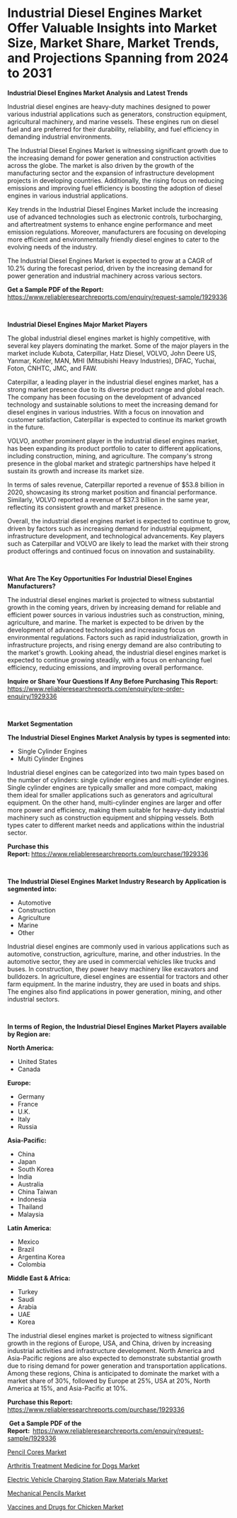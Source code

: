 <p><h1>Industrial Diesel Engines Market Offer Valuable Insights into Market Size, Market Share, Market Trends, and Projections Spanning from 2024 to 2031</h1></p><p><strong>Industrial Diesel Engines Market Analysis and Latest Trends</strong></p>
<p><p>Industrial diesel engines are heavy-duty machines designed to power various industrial applications such as generators, construction equipment, agricultural machinery, and marine vessels. These engines run on diesel fuel and are preferred for their durability, reliability, and fuel efficiency in demanding industrial environments.</p><p>The Industrial Diesel Engines Market is witnessing significant growth due to the increasing demand for power generation and construction activities across the globe. The market is also driven by the growth of the manufacturing sector and the expansion of infrastructure development projects in developing countries. Additionally, the rising focus on reducing emissions and improving fuel efficiency is boosting the adoption of diesel engines in various industrial applications.</p><p>Key trends in the Industrial Diesel Engines Market include the increasing use of advanced technologies such as electronic controls, turbocharging, and aftertreatment systems to enhance engine performance and meet emission regulations. Moreover, manufacturers are focusing on developing more efficient and environmentally friendly diesel engines to cater to the evolving needs of the industry.</p><p>The Industrial Diesel Engines Market is expected to grow at a CAGR of 10.2% during the forecast period, driven by the increasing demand for power generation and industrial machinery across various sectors.</p></p>
<p><strong>Get a Sample PDF of the Report:&nbsp;</strong> <a href="https://www.reliableresearchreports.com/enquiry/request-sample/1929336">https://www.reliableresearchreports.com/enquiry/request-sample/1929336</a></p>
<p>&nbsp;</p>
<p><strong>Industrial Diesel Engines Major Market Players</strong></p>
<p><p>The global industrial diesel engines market is highly competitive, with several key players dominating the market. Some of the major players in the market include Kubota, Caterpillar, Hatz Diesel, VOLVO, John Deere US, Yanmar, Kohler, MAN, MHI (Mitsubishi Heavy Industries), DFAC, Yuchai, Foton, CNHTC, JMC, and FAW.</p><p>Caterpillar, a leading player in the industrial diesel engines market, has a strong market presence due to its diverse product range and global reach. The company has been focusing on the development of advanced technology and sustainable solutions to meet the increasing demand for diesel engines in various industries. With a focus on innovation and customer satisfaction, Caterpillar is expected to continue its market growth in the future.</p><p>VOLVO, another prominent player in the industrial diesel engines market, has been expanding its product portfolio to cater to different applications, including construction, mining, and agriculture. The company's strong presence in the global market and strategic partnerships have helped it sustain its growth and increase its market size.</p><p>In terms of sales revenue, Caterpillar reported a revenue of $53.8 billion in 2020, showcasing its strong market position and financial performance. Similarly, VOLVO reported a revenue of $37.3 billion in the same year, reflecting its consistent growth and market presence.</p><p>Overall, the industrial diesel engines market is expected to continue to grow, driven by factors such as increasing demand for industrial equipment, infrastructure development, and technological advancements. Key players such as Caterpillar and VOLVO are likely to lead the market with their strong product offerings and continued focus on innovation and sustainability.</p></p>
<p>&nbsp;</p>
<p><strong>What Are The Key Opportunities For Industrial Diesel Engines Manufacturers?</strong></p>
<p><p>The industrial diesel engines market is projected to witness substantial growth in the coming years, driven by increasing demand for reliable and efficient power sources in various industries such as construction, mining, agriculture, and marine. The market is expected to be driven by the development of advanced technologies and increasing focus on environmental regulations. Factors such as rapid industrialization, growth in infrastructure projects, and rising energy demand are also contributing to the market's growth. Looking ahead, the industrial diesel engines market is expected to continue growing steadily, with a focus on enhancing fuel efficiency, reducing emissions, and improving overall performance.</p></p>
<p><strong>Inquire or Share Your Questions If Any Before Purchasing This Report:</strong> <a href="https://www.reliableresearchreports.com/enquiry/pre-order-enquiry/1929336">https://www.reliableresearchreports.com/enquiry/pre-order-enquiry/1929336</a></p>
<p>&nbsp;</p>
<p><strong>Market Segmentation</strong></p>
<p><strong>The Industrial Diesel Engines Market Analysis by types is segmented into:</strong></p>
<p><ul><li>Single Cylinder Engines</li><li>Multi Cylinder Engines</li></ul></p>
<p><p>Industrial diesel engines can be categorized into two main types based on the number of cylinders: single cylinder engines and multi-cylinder engines. Single cylinder engines are typically smaller and more compact, making them ideal for smaller applications such as generators and agricultural equipment. On the other hand, multi-cylinder engines are larger and offer more power and efficiency, making them suitable for heavy-duty industrial machinery such as construction equipment and shipping vessels. Both types cater to different market needs and applications within the industrial sector.</p></p>
<p><strong>Purchase this Report:&nbsp;</strong><a href="https://www.reliableresearchreports.com/purchase/1929336">https://www.reliableresearchreports.com/purchase/1929336</a></p>
<p>&nbsp;</p>
<p><strong>The Industrial Diesel Engines Market Industry Research by Application is segmented into:</strong></p>
<p><ul><li>Automotive</li><li>Construction</li><li>Agriculture</li><li>Marine</li><li>Other</li></ul></p>
<p><p>Industrial diesel engines are commonly used in various applications such as automotive, construction, agriculture, marine, and other industries. In the automotive sector, they are used in commercial vehicles like trucks and buses. In construction, they power heavy machinery like excavators and bulldozers. In agriculture, diesel engines are essential for tractors and other farm equipment. In the marine industry, they are used in boats and ships. The engines also find applications in power generation, mining, and other industrial sectors.</p></p>
<p>&nbsp;</p>
<p><strong>In terms of Region, the Industrial Diesel Engines Market Players available by Region are:</strong></p>
<p>
    <p> <strong> North America: </strong>
        <ul>
            <li>United States</li>
            <li>Canada</li>
        </ul>
        </p> 
    <p> <strong> Europe: </strong>
        <ul>
            <li>Germany</li>
            <li>France</li>
            <li>U.K.</li>
            <li>Italy</li>
            <li>Russia</li>
        </ul>
        </p> 
    <p> <strong> Asia-Pacific: </strong>
        <ul>
            <li>China</li>
            <li>Japan</li>
            <li>South Korea</li>
            <li>India</li>
            <li>Australia</li>
            <li>China Taiwan</li>
            <li>Indonesia</li>
            <li>Thailand</li>
            <li>Malaysia</li>
        </ul>
        </p> 
    <p> <strong> Latin America: </strong>
        <ul>
            <li>Mexico</li>
            <li>Brazil</li>
            <li>Argentina Korea</li>
            <li>Colombia</li>
        </ul>
        </p> 
    <p> <strong> Middle East & Africa: </strong>
        <ul>
            <li>Turkey</li>
            <li>Saudi</li>
            <li>Arabia</li>
            <li>UAE</li>
            <li>Korea</li>
        </ul>
    </p>
    </p>
<p><p>The industrial diesel engines market is projected to witness significant growth in the regions of Europe, USA, and China, driven by increasing industrial activities and infrastructure development. North America and Asia-Pacific regions are also expected to demonstrate substantial growth due to rising demand for power generation and transportation applications. Among these regions, China is anticipated to dominate the market with a market share of 30%, followed by Europe at 25%, USA at 20%, North America at 15%, and Asia-Pacific at 10%.</p></p>
<p><strong>Purchase this Report: </strong><a href="https://www.reliableresearchreports.com/purchase/1929336">https://www.reliableresearchreports.com/purchase/1929336</a></p>
<p>&nbsp;<strong>Get a Sample PDF of the Report:&nbsp;&nbsp;</strong><a href="https://www.reliableresearchreports.com/enquiry/request-sample/1929336">https://www.reliableresearchreports.com/enquiry/request-sample/1929336</a></p>
<p><strong></strong></p>
<p><p><a href="https://view.publitas.com/reportprime-1/pencil-cores-market-size-market-trends-and-growth-outlook-forecasted-for-period-from-2024-to-2031/">Pencil Cores Market</a></p><p><a href="https://metal-farmhouse-e95.notion.site/Arthritis-Treatment-Medicine-for-Dogs-Market-Size-and-Growth-Market-Segmentation-Regional-and-Coun-a4018dd9a0974aad87da94597197230f">Arthritis Treatment Medicine for Dogs Market</a></p><p><a href="https://gratis-rainforest-2ca.notion.site/Electric-Vehicle-Charging-Station-Raw-Materials-Market-Insights-Market-Players-and-Forecast-Till-20-72e8ee4113c043509df23c3ca7deefc4">Electric Vehicle Charging Station Raw Materials Market</a></p><p><a href="https://view.publitas.com/reportprime-1/mechanical-pencils-market-size-and-examines-its-market-scope-with-a-primary-focus-on-growth-opportunities-and-forecasted-trends-spanning-from-2024-to-2031/">Mechanical Pencils Market</a></p><p><a href="https://crocus-run-b5a.notion.site/Vaccines-and-Drugs-for-Chicken-Market-Offer-Valuable-Insights-into-Market-Size-Market-Share-Market-cc41cd66109d4cf3bf0a1c6bdac36b2c">Vaccines and Drugs for Chicken Market</a></p></p>